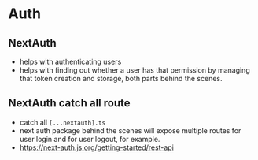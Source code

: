# Auth

## NextAuth

- helps with authenticating users
- helps with finding out whether a user has that permission by managing that token creation and storage, both parts behind the scenes.

## NextAuth catch all route

- catch all `[...nextauth].ts`
- next auth package behind the scenes will expose multiple routes for user login and for user logout, for example.
- https://next-auth.js.org/getting-started/rest-api
